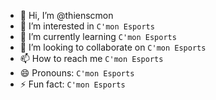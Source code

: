 - 👋 Hi, I’m @thienscmon
- 👀 I’m interested in `C'mon Esports`
- 🌱 I’m currently learning `C'mon Esports`
- 💞️ I’m looking to collaborate on `C'mon Esports`
- 📫 How to reach me `C'mon Esports`
- 😄 Pronouns: `C'mon Esports`
- ⚡ Fun fact: `C'mon Esports`

<!---
thienscmon/thienscmon is a ✨ special ✨ repository because its `README.md` (this file) appears on your GitHub profile.
You can click the Preview link to take a look at your changes.
--->
